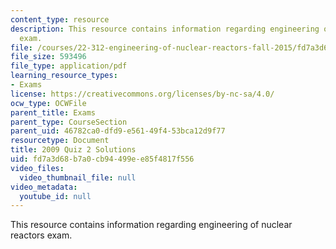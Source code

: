 ```yaml
---
content_type: resource
description: This resource contains information regarding engineering of nuclear reactors
  exam.
file: /courses/22-312-engineering-of-nuclear-reactors-fall-2015/fd7a3d68b7a0cb94499ee85f4817f556_MIT22_312F15_quiz2_2009Sol.pdf
file_size: 593496
file_type: application/pdf
learning_resource_types:
- Exams
license: https://creativecommons.org/licenses/by-nc-sa/4.0/
ocw_type: OCWFile
parent_title: Exams
parent_type: CourseSection
parent_uid: 46782ca0-dfd9-e561-49f4-53bca12d9f77
resourcetype: Document
title: 2009 Quiz 2 Solutions
uid: fd7a3d68-b7a0-cb94-499e-e85f4817f556
video_files:
  video_thumbnail_file: null
video_metadata:
  youtube_id: null
---
```

This resource contains information regarding engineering of nuclear reactors exam.